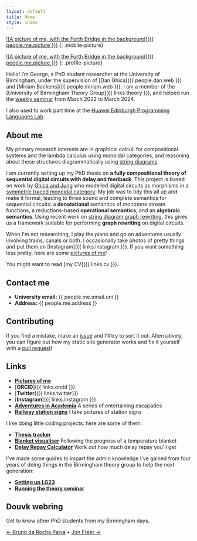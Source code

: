 ```yaml
---
layout: default
title: Home
style: index
---
```


[![A picture of me, with the Forth Bridge in the background]({{ people.me.picture }})](/fancam)
{: .mobile-picture}

[![A picture of me, with the Forth Bridge in the background]({{ people.me.picture }})](/fancam)
{: .profile-picture}

Hello! I’m George, a PhD student researcher at the University of Birmingham, under the supervision of [Dan Ghica]({{ people.dan.web }}) and [Miriam Backens]({{ people.miriam.web }}).
I am a member of the [University of Birmingham Theory Group]({{ links.theory }}), and helped run
the [weekly seminar](https://researchseminars.org/seminar/TheoryCSBham) from
March 2022 to March 2024.

I also used to work part time at the [Huawei Edinburgh Programming Languages Lab](https://blogs.ed.ac.uk/he-lab/).

## About me

My primary research interests are in graphical calculi for compositional systems and the lambda calculus using monoidal categories, and reasoning about these structures diagrammatically using [string diagrams](https://doi.org/10.48550/arXiv.0908.3347).

I am currently writing up my PhD thesis on **a fully compositional theory of sequential digital circuits with delay and feedback**.
This project is based on work by [Ghica and Jung](https://doi.org/10.4230/LIPIcs.CSL.2017.24) who modelled digital circuits as
morphisms in a [symmetric traced monoidal category](https://en.wikipedia.org/wiki/Traced_monoidal_category).
My job was to tidy this all up and make it formal, leading to three sound and complete semantics for sequential circuits:
a **denotational** semantics of monotone stream functions, a reductions-based **operational semantics**, and
an **algebraic semantics**.
Using recent work on [string diagram graph rewriting](https://doi.org/10.1145/3502719), this gives us a framework suitable
for performing **graph rewriting** on digital circuits.

When I'm not researching, I play the piano and go on adventures usually involving trains, canals or both.
I occasionally take photos of pretty things and put them on [Instagram]({{ links.instagram }}).
If you want something less pretty, here are some [pictures of me](/pictures)!

You might want to read [my CV]({{ links.cv }}).

## Contact me

* **University email:** {{ people.me.email.uni }}
* **Address:** {{ people.me.address }}

## Contributing

If you find a mistake, make an [issue](https://github.com/georgejkaye/georgejkaye.github.io/issues) and I'll try to sort it out.
Alternatively, you can figure out how my static site generator works and fix it yourself with a [pull request](https://github.com/georgejkaye/georgejkaye.github.io/pulls)!

## Links

* [**Pictures of me**](/pictures)
* [**ORCiD**]({{ links.orcid }})
* [**Twitter**]({{ links.twitter}})
* [**Instagram**]({{ links.instagram }})
* [**Adventures in Academia**](/adventures) A series of entertaining escapades
* [**Railway station signs**](/trains/stations/A) I take pictures of station signs

I like doing little coding projects: here are some of them:

* [**Thesis tracker**](https://thesis.georgejkaye.com)
* [**Blanket visualiser**](https://blanket.georgejkaye.com) Following the progress of a temperature blanket
* [**Delay Repay Calculator**](https://delayrepay.georgejkaye.com) Work out how much delay repay you'll get

I've made some guides to impart the admin knowledge I've gained from four years
of doing things in the Birmingham theory group to help the next generation:

* [**Setting up LG23**](/lg23)
* [**Running the theory seminar**](/seminars)

## Douvk webring

Get to know other PhD students from my Birmingham days.

[← Bruno da Rocha Paiva](https://brunorochapaiva.github.io/)
•
[Jon Freer →](https://jonfreer.co.uk/)
